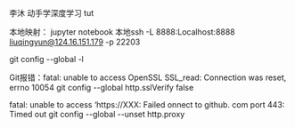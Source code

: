 李沐 动手学深度学习 tut

本地映射：
jupyter notebook
本地ssh -L 8888:Localhost:8888 liuqingyun@124.16.151.179 -p 22203


git config --global -l

Git报错：fatal: unable to access OpenSSL SSL_read: Connection was reset, errno 10054
git config --global http.sslVerify false

fatal: unable to access ‘https://XXX: Failed onnect to github. com port 443: Timed out
git config --global --unset http.proxy